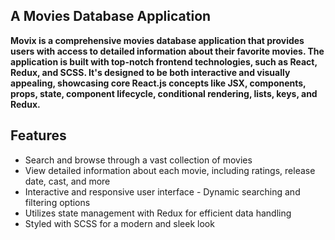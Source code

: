 ## A Movies Database Application 
**Movix is a comprehensive movies database application that provides users with access to detailed information about their favorite movies. The application is built with top-notch frontend technologies, such as React, Redux, and SCSS. It's designed to be both interactive and visually appealing, showcasing core React.js concepts like JSX, components, props, state, component lifecycle, conditional rendering, lists, keys, and Redux.** 
## Features 
- Search and browse through a vast collection of movies 
- View detailed information about each movie, including ratings, release date, cast, and more 
- Interactive and responsive user interface - Dynamic searching and filtering options 
- Utilizes state management with Redux for efficient data handling 
- Styled with SCSS for a modern and sleek look
